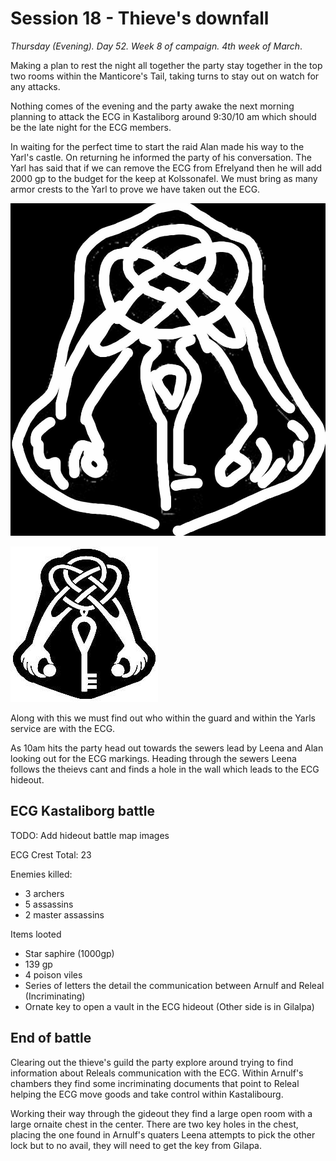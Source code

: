 # Session 18 - Thieve's downfall

*Thursday (Evening). Day 52. Week 8 of campaign. 4th week of March*.

Making a plan to rest the night all together the party stay together in the top two rooms within the Manticore's Tail, taking turns to stay out on watch for any attacks.

Nothing comes of the evening and the party awake the next morning planning to attack the ECG in Kastaliborg around 9:30/10 am which should be the late night for the ECG members.

In waiting for the perfect time to start the raid Alan made his way to the Yarl's castle. On returning he informed the party of his conversation. The Yarl has said that if we can remove the ECG from Efrelyand then he will add 2000 gp to the budget for the keep at Kolssonafel. We must bring as many armor crests to the Yarl to prove we have taken out the ECG.

![ECG Crest - Yarl rendition](images/apparel/ecg-crest-yarl-drawing.jpg)

![ECG Crest - Artist rendition](images/apparel/ecg-crest.png)

Along with this we must find out who within the guard and within the Yarls service are with the ECG.

As 10am hits the party head out towards the sewers lead by Leena and Alan looking out for the ECG markings. Heading through the sewers Leena follows the theievs cant and finds a hole in the wall which leads to the ECG hideout.

## ECG Kastaliborg battle

TODO: Add hideout battle map images

ECG Crest Total: 23

Enemies killed:

- 3 archers
- 5 assassins
- 2 master assassins

Items looted

- Star saphire (1000gp)
- 139 gp
- 4 poison viles
- Series of letters the detail the communication between Arnulf and Releal (Incriminating)
- Ornate key to open a vault in the ECG hideout (Other side is in Gilalpa)

## End of battle

Clearing out the thieve's guild the party explore around trying to find information about Releals communication with the ECG. Within Arnulf's chambers they find some incriminating documents that point to Releal helping the ECG move goods and take control within Kastalibourg.

Working their way through the gideout they find a large open room with a large ornaite chest in the center. There are two key holes in the chest, placing the one found in Arnulf's quaters Leena attempts to pick the other lock but to no avail, they will need to get the key from Gilapa.